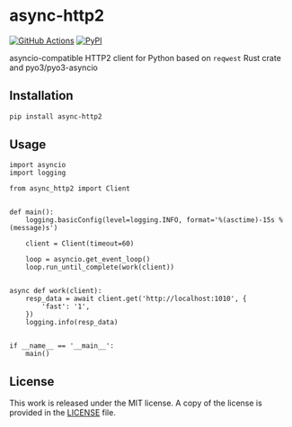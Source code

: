 # async-http2
[![GitHub Actions](https://github.com/alekseyl1992/async_http2/workflows/Python/badge.svg)](https://github.com/alekseyl1992/async_http2/actions?query=workflow%3APython)
[![PyPI](https://img.shields.io/pypi/v/async-http2.svg)](https://pypi.org/project/async-http2)

asyncio-compatible HTTP2 client for Python based on `reqwest` Rust crate and pyo3/pyo3-asyncio

## Installation

```bash
pip install async-http2
```

## Usage

```python3
import asyncio
import logging

from async_http2 import Client


def main():
    logging.basicConfig(level=logging.INFO, format='%(asctime)-15s %(message)s')

    client = Client(timeout=60)

    loop = asyncio.get_event_loop()
    loop.run_until_complete(work(client))


async def work(client):
    resp_data = await client.get('http://localhost:1010', {
        'fast': '1',
    })
    logging.info(resp_data)


if __name__ == '__main__':
    main()
```

## License

This work is released under the MIT license. A copy of the license is provided in the [LICENSE](../LICENSE) file.
